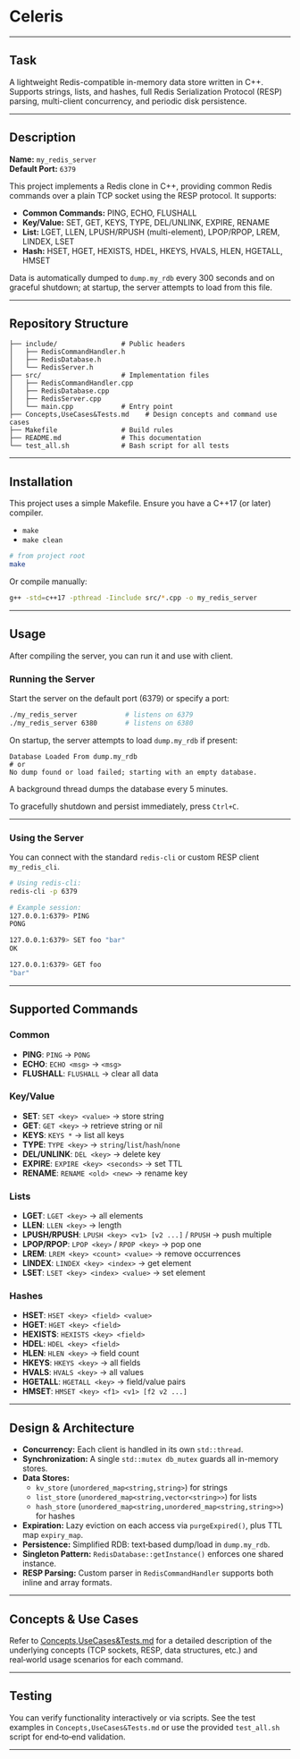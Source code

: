 # Celeris
***

## Task
A lightweight Redis-compatible in-memory data store written in C++. Supports strings, lists, and hashes, full Redis Serialization Protocol (RESP) parsing, multi-client concurrency, and periodic disk persistence.

---

## Description
**Name:** `my_redis_server`  
**Default Port:** `6379`  

This project implements a Redis clone in C++, providing common Redis commands over a plain TCP socket using the RESP protocol. It supports:

- **Common Commands:** PING, ECHO, FLUSHALL
- **Key/Value:** SET, GET, KEYS, TYPE, DEL/UNLINK, EXPIRE, RENAME
- **List:** LGET, LLEN, LPUSH/RPUSH (multi-element), LPOP/RPOP, LREM, LINDEX, LSET
- **Hash:** HSET, HGET, HEXISTS, HDEL, HKEYS, HVALS, HLEN, HGETALL, HMSET

Data is automatically dumped to `dump.my_rdb` every 300 seconds and on graceful shutdown; at startup, the server attempts to load from this file.

---

## Repository Structure

```
├── include/                # Public headers
│   ├── RedisCommandHandler.h
│   ├── RedisDatabase.h
│   └── RedisServer.h
├── src/                    # Implementation files
│   ├── RedisCommandHandler.cpp
│   ├── RedisDatabase.cpp
│   ├── RedisServer.cpp
│   └── main.cpp            # Entry point
├── Concepts,UseCases&Tests.md    # Design concepts and command use cases
├── Makefile                # Build rules
├── README.md               # This documentation
└── test_all.sh             # Bash script for all tests
```

---

## Installation
This project uses a simple Makefile. Ensure you have a C++17 (or later) compiler.
- `make`
- `make clean`

```bash
# from project root
make
```

Or compile manually:
```bash
g++ -std=c++17 -pthread -Iinclude src/*.cpp -o my_redis_server
```

---

## Usage
After compiling the server, you can run it and use with client.

### Running the Server

Start the server on the default port (6379) or specify a port:

```bash
./my_redis_server            # listens on 6379
./my_redis_server 6380       # listens on 6380
```

On startup, the server attempts to load `dump.my_rdb` if present:
```
Database Loaded From dump.my_rdb
# or
No dump found or load failed; starting with an empty database.
```

A background thread dumps the database every 5 minutes.

To gracefully shutdown and persist immediately, press `Ctrl+C`.

---

### Using the Server

You can connect with the standard `redis-cli` or custom RESP client `my_redis_cli`.

```bash
# Using redis-cli:
redis-cli -p 6379

# Example session:
127.0.0.1:6379> PING
PONG

127.0.0.1:6379> SET foo "bar"
OK

127.0.0.1:6379> GET foo
"bar"
```

---

## Supported Commands

### Common
- **PING**: `PING` → `PONG`
- **ECHO**: `ECHO <msg>` → `<msg>`
- **FLUSHALL**: `FLUSHALL` → clear all data

### Key/Value
- **SET**: `SET <key> <value>` → store string
- **GET**: `GET <key>` → retrieve string or nil
- **KEYS**: `KEYS *` → list all keys
- **TYPE**: `TYPE <key>` → `string`/`list`/`hash`/`none`
- **DEL/UNLINK**: `DEL <key>` → delete key
- **EXPIRE**: `EXPIRE <key> <seconds>` → set TTL
- **RENAME**: `RENAME <old> <new>` → rename key

### Lists
- **LGET**: `LGET <key>` → all elements
- **LLEN**: `LLEN <key>` → length
- **LPUSH/RPUSH**: `LPUSH <key> <v1> [v2 ...]` / `RPUSH` → push multiple
- **LPOP/RPOP**: `LPOP <key>` / `RPOP <key>` → pop one
- **LREM**: `LREM <key> <count> <value>` → remove occurrences
- **LINDEX**: `LINDEX <key> <index>` → get element
- **LSET**: `LSET <key> <index> <value>` → set element

### Hashes
- **HSET**: `HSET <key> <field> <value>`
- **HGET**: `HGET <key> <field>`
- **HEXISTS**: `HEXISTS <key> <field>`
- **HDEL**: `HDEL <key> <field>`
- **HLEN**: `HLEN <key>` → field count
- **HKEYS**: `HKEYS <key>` → all fields
- **HVALS**: `HVALS <key>` → all values
- **HGETALL**: `HGETALL <key>` → field/value pairs
- **HMSET**: `HMSET <key> <f1> <v1> [f2 v2 ...]`

---

## Design & Architecture

- **Concurrency:** Each client is handled in its own `std::thread`.  
- **Synchronization:** A single `std::mutex db_mutex` guards all in-memory stores.  
- **Data Stores:**  
  - `kv_store` (`unordered_map<string,string>`) for strings  
  - `list_store` (`unordered_map<string,vector<string>>`) for lists  
  - `hash_store` (`unordered_map<string,unordered_map<string,string>>`) for hashes
- **Expiration:** Lazy eviction on each access via `purgeExpired()`, plus TTL map `expiry_map`.  
- **Persistence:** Simplified RDB: text‐based dump/load in `dump.my_rdb`.  
- **Singleton Pattern:** `RedisDatabase::getInstance()` enforces one shared instance.  
- **RESP Parsing:** Custom parser in `RedisCommandHandler` supports both inline and array formats.

---

## Concepts & Use Cases

Refer to [Concepts,UseCases&Tests.md](Concepts,UseCases&Tests.md) for a detailed description of the underlying concepts (TCP sockets, RESP, data structures, etc.) and real‑world usage scenarios for each command.

---

## Testing

You can verify functionality interactively or via scripts. See the test examples in `Concepts,UseCases&Tests.md` or use the provided `test_all.sh` script for end‑to‑end validation.

---